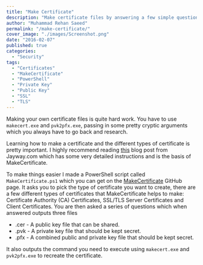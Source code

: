 ```yaml
---
title: "Make Certificate"
description: "Make certificate files by answering a few simple questions instead of using makecert.exe and pvk2pfx.exe, passing in some pretty cryptic arguments."
author: "Muhammad Rehan Saeed"
permalink: "/make-certificate/"
cover_image: "./images/Screenshot.png"
date: "2016-02-07"
published: true
categories:
  - "Security"
tags:
  - "Certificates"
  - "MakeCertificate"
  - "PowerShell"
  - "Private Key"
  - "Public Key"
  - "SSL"
  - "TLS"
---
```


Making your own certificate files is quite hard work. You have to use `makecert.exe` and `pvk2pfx.exe`, passing in some pretty cryptic arguments which you always have to go back and research.

Learning how to make a certificate and the different types of certificate is pretty important. I highly recommend reading [this](http://www.jayway.com/2014/09/03/creating-self-signed-certificates-with-makecert-exe-for-development/) blog post from Jayway.com which has some very detailed instructions and is the basis of MakeCertificate.

To make things easier I made a PowerShell script called `MakeCertificate.ps1` which you can get on the [MakeCertificate](https://github.com/RehanSaeed/MakeCertificate) GitHub page. It asks you to pick the type of certificate you want to create, there are a few different types of certificates that MakeCertificate helps to make: Certificate Authority (CA) Certificates, SSL/TLS Server Certificates and Client Certificates. You are then asked a series of questions which when answered outputs three files

- .cer - A public key file that can be shared.
- .pvk - A private key file that should be kept secret.
- .pfx - A combined public and private key file that should be kept secret.

It also outputs the command you need to execute using `makecert.exe` and `pvk2pfx.exe` to recreate the certificate.
